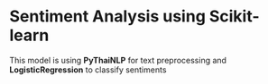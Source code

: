 # Sentiment Analysis using Scikit-learn
This model is using <strong>PyThaiNLP</strong> for text preprocessing and <strong>LogisticRegression</strong> to classify sentiments
